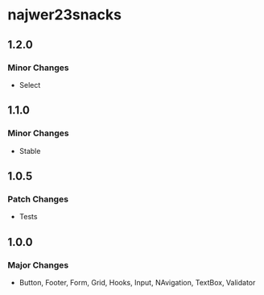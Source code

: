 # najwer23snacks

## 1.2.0

### Minor Changes

- Select

## 1.1.0

### Minor Changes

- Stable

## 1.0.5

### Patch Changes

- Tests

## 1.0.0

### Major Changes

- Button, Footer, Form, Grid, Hooks, Input, NAvigation, TextBox, Validator
